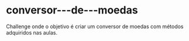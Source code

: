 # conversor---de---moedas
Challenge onde o objetivo é criar um conversor de moedas com métodos adquiridos nas aulas.
